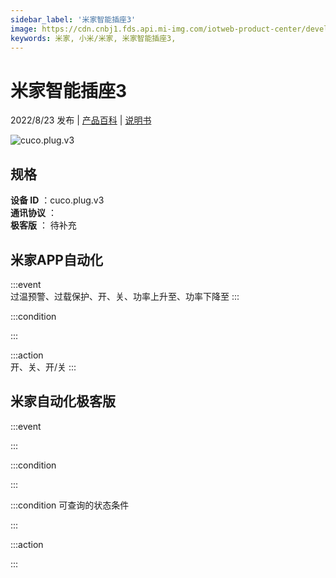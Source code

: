 ```yaml
---
sidebar_label: '米家智能插座3'
image: https://cdn.cnbj1.fds.api.mi-img.com/iotweb-product-center/developer_1663726301595vAvoPJEY.png?GalaxyAccessKeyId=AKVGLQWBOVIRQ3XLEW&Expires=9223372036854775807&Signature=QAEmVh3y1wVmZvCtgv1FpCZqTBw=
keywords: 米家, 小米/米家, 米家智能插座3, 
---
```

# 米家智能插座3

2022/8/23 发布 | [产品百科](https://home.mi.com/webapp/content/baike/product/index.html?model=cuco.plug.v3/) | [说明书](https://home.mi.com/views/introduction.html?model=cuco.plug.v3&region=cn)

![cuco.plug.v3](https://cdn.cnbj1.fds.api.mi-img.com/iotweb-product-center/developer_1663726301595vAvoPJEY.png?GalaxyAccessKeyId=AKVGLQWBOVIRQ3XLEW&Expires=9223372036854775807&Signature=QAEmVh3y1wVmZvCtgv1FpCZqTBw=)

## 规格  
> 
**设备 ID** ：cuco.plug.v3  
**通讯协议** ：  
**极客版**  ： 待补充 


## 米家APP自动化  

:::event  
过温预警、过载保护、开、关、功率上升至、功率下降至
:::

:::condition  

:::

:::action   
开、关、开/关
:::

## 米家自动化极客版  

:::event  

:::

:::condition  

:::

:::condition 可查询的状态条件  

:::

:::action  

:::

        
